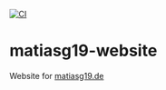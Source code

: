 [![CI](https://github.com/MatiasG19/matiasg19-website/actions/workflows/ci.yml/badge.svg)](https://github.com/MatiasG19/matiasg19-website/actions/workflows/ci.yml)

# matiasg19-website

Website for [matiasg19.de](https://www.matiasg19.de)
